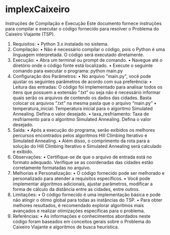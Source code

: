 # implexCaixeiro

Instruções de Compilação e Execução
Este documento fornece instruções para compilar e executar o código fornecido para resolver o Problema do Caixeiro Viajante (TSP).
1.	Requisitos:
•	Python 3.x instalado no sistema.
2.	Compilação:
•	Não é necessário compilar o código, pois o Python é uma linguagem interpretada. O código será executado diretamente.
3.	Execução:
•	Abra um terminal ou prompt de comando.
•	Navegue até o diretório onde o código fonte está localizado.
•	Execute o seguinte comando para executar o programa:
python main.py 
4.	Configuração dos Parâmetros:
•	No arquivo "main.py", você pode ajustar os seguintes parâmetros de acordo com sua preferência:
•	Leitura das entradas: O código foi implementado para analisar todos os itens que possuem a extensão “.txt” ou seja não é necessário informar quais serão os arquivos de contendo os dados das cidades. Basta colocar os arquivos “.txt” na mesma pasta que o arquivo “main.py”
•	temperatura_inicial: Temperatura inicial para o algoritmo Simulated Annealing. Defina o valor desejado.
•	taxa_resfriamento: Taxa de resfriamento para o algoritmo Simulated Annealing. Defina o valor desejado.
5.	Saída:
•	Após a execução do programa, serão exibidos os melhores percursos encontrados pelos algoritmos Hill Climbing Iterativo e Simulated Annealing.
•	Além disso, o comprimento da rota para a solução do Hill Climbing Iterativo e Simulated Annealing será calculado e exibido.
6.	Observações:
•	Certifique-se de que o arquivo de entrada está no formato adequado. Verifique se as coordenadas das cidades estão corretamente formatadas no arquivo.
7.	Melhorias e Personalização:
•	O código fornecido pode ser melhorado e personalizado para atender a requisitos específicos.
•	Você pode implementar algoritmos adicionais, ajustar parâmetros, modificar a forma de cálculo da distância entre as cidades, entre outros.
8.	Limitações:
•	O código fornecido é uma implementação básica e pode não atingir o ótimo global para todas as instâncias do TSP.
•	Para obter melhores resultados, é recomendado explorar algoritmos mais avançados e realizar otimizações específicas para o problema.
9.	Referências:
•	As informações e conhecimentos abordados neste código foram baseados em conceitos gerais sobre o Problema do Caixeiro Viajante e algoritmos de busca heurística.
